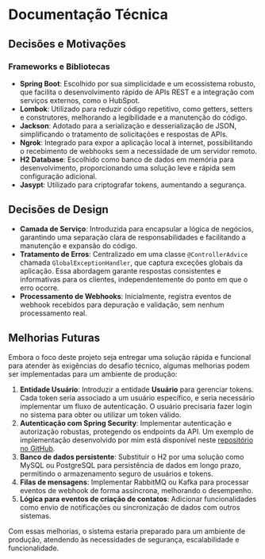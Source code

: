 # Documentação Técnica

## Decisões e Motivações

### Frameworks e Bibliotecas
- **Spring Boot**: Escolhido por sua simplicidade e um ecossistema robusto, que facilita o desenvolvimento rápido de APIs REST e a integração com serviços externos, como o HubSpot.
- **Lombok**: Utilizado para reduzir código repetitivo, como getters, setters e construtores, melhorando a legibilidade e a manutenção do código.
- **Jackson**: Adotado para a serialização e desserialização de JSON, simplificando o tratamento de solicitações e respostas de APIs.
- **Ngrok**: Integrado para expor a aplicação local à internet, possibilitando o recebimento de webhooks sem a necessidade de um servidor remoto.
- **H2 Database**: Escolhido como banco de dados em memória para desenvolvimento, proporcionando uma solução leve e rápida sem configuração adicional.
- **Jasypt**: Utilizado para criptografar tokens, aumentando a segurança.

## Decisões de Design
- **Camada de Serviço**: Introduzida para encapsular a lógica de negócios, garantindo uma separação clara de responsabilidades e facilitando a manutenção e expansão do código.
- **Tratamento de Erros**: Centralizado em uma classe `@ControllerAdvice` chamada `GlobalExceptionHandler`, que captura exceções globais da aplicação. Essa abordagem garante respostas consistentes e informativas para os clientes, independentemente do ponto em que o erro ocorre.
- **Processamento de Webhooks**: Inicialmente, registra eventos de webhook recebidos para depuração e validação, sem nenhum processamento real.

## Melhorias Futuras
Embora o foco deste projeto seja entregar uma solução rápida e funcional para atender às exigências do desafio técnico, algumas melhorias podem ser implementadas para um ambiente de produção:

1. **Entidade Usuário**: Introduzir a entidade **Usuário** para gerenciar tokens. Cada token seria associado a um usuário específico, e seria necessário implementar um fluxo de autenticação. O usuário precisaria fazer login no sistema para obter ou utilizar um token válido.
2. **Autenticação com Spring Security**: Implementar autenticação e autorização robustas, protegendo os endpoints da API. Um exemplo de implementação desenvolvido por mim está disponível neste [repositório no GitHub](https://github.com/Patricia-RSL/carteiraInvestimentos).
3. **Banco de dados persistente**: Substituir o H2 por uma solução como MySQL ou PostgreSQL para persistência de dados em longo prazo, permitindo o armazenamento seguro de usuários e tokens.
4. **Filas de mensagens**: Implementar RabbitMQ ou Kafka para processar eventos de webhook de forma assíncrona, melhorando o desempenho.
5. **Lógica para eventos de criação de contatos**: Adicionar funcionalidades como envio de notificações ou sincronização de dados com outros sistemas.

Com essas melhorias, o sistema estaria preparado para um ambiente de produção, atendendo às necessidades de segurança, escalabilidade e funcionalidade.
